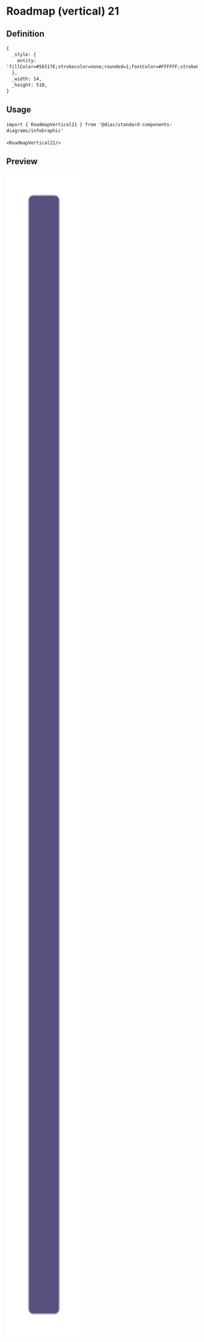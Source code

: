# Roadmap (vertical) 21

## Definition

```
{
  _style: { 
    entity: 'fillColor=#56517E;strokecolor=none;rounded=1;fontColor=#FFFFFF;strokeColor=none;fontStyle=1;fontSize=14;whiteSpace=wrap;html=1;',
  },
  _width: 14,
  _height: 510,
}
```

## Usage

```
import { RoadmapVertical21 } from '@diac/standard-components-diagrams/infoGraphic'

<RoadmapVertical21/>
```

## Preview

<img src="./roadmap-vertical-21.png" width="200"/>

